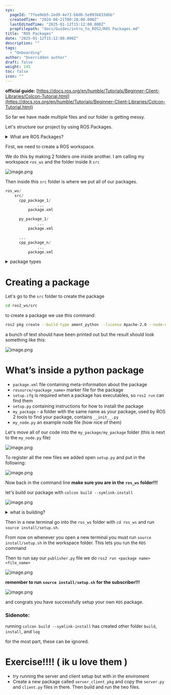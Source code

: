 ```yaml
---
sys:
  pageId: "7fea9eb5-2ed9-4e73-b6d6-5e093b833dbb"
  createdTime: "2024-08-21T00:28:00.000Z"
  lastEditedTime: "2025-01-12T15:12:00.000Z"
  propFilepath: "docs/Guides/intro_to_ROS2/ROS Packages.md"
title: "ROS Packages"
date: "2025-01-12T15:12:00.000Z"
description: ""
tags:
  - "Onboarding"
author: "Overridden author"
draft: false
weight: 145
toc: false
icon: ""
---
```


**official guide:** [https://docs.ros.org/en/humble/Tutorials/Beginner-Client-Libraries/Colcon-Tutorial.html](https://docs.ros.org/en/humble/Tutorials/Beginner-Client-Libraries/Colcon-Tutorial.html)

So far we have made multiple files and our folder is getting messy.

Let's structure our project by using ROS Packages.

<details>

<summary>What are ROS Packages?</summary>

ROS Packages are, as the name implies, packages of code that are highly sharable between ROS developers.

They consist of a folder, `package.xml` file, and source code

```python
      cpp_package_1/
		      ... imagine much code files here ..
          package.xml
```

</details>

First, we need to create a ROS workspace.

We do this by making 2 folders one inside another. I am calling my workspace `ros_ws` and the folder inside it `src`

![image.png](https://prod-files-secure.s3.us-west-2.amazonaws.com/d518164a-d88e-44d1-a4ee-3adb3bd8bce0/70706947-fd18-4537-a67b-e12946812d31/image.png?X-Amz-Algorithm=AWS4-HMAC-SHA256&X-Amz-Content-Sha256=UNSIGNED-PAYLOAD&X-Amz-Credential=ASIAZI2LB466QYTHJOKZ%2F20250207%2Fus-west-2%2Fs3%2Faws4_request&X-Amz-Date=20250207T081038Z&X-Amz-Expires=3600&X-Amz-Security-Token=IQoJb3JpZ2luX2VjEFgaCXVzLXdlc3QtMiJHMEUCIQCkSWjHyIVX2%2F3OLZIUo9n35Kdt7bA6R0qHgEzta8%2BL2QIgJ%2BqR%2FXue81RStn8r4AVhcxkkNrPJUDOxzMq2KbWhvAcq%2FwMIcRAAGgw2Mzc0MjMxODM4MDUiDIed9RnQEtEImUgFMircAwoF4w2QMyxlOqOgdo3bvP1SSLJW0E6CWmQfyHExNgCYeELb4ZpT07MSwQcnjhhLMrLu4jjT4MoIMTLEmAF%2FHqyhBQh2bz2nCD3eqxbsBmwt%2FjNxSwZSELeHZA8SezUDqzxKbC2ItY52tNUTs50fWbqPgM4CHgGYHWcj6Z7OZvhChxBX9f1SqAXWnitlzzhmlOogBO%2BLInuZebLaPsTaEkWme2XiVinqWfVmCNqTDDfMbsvMXBFHifFGNOa%2FE9AC5gWYaxvc0peapZ81COXNX0A7akYkdgXTxfvO6nkUruy2DVFAc%2BDkYxRetkQ%2FNtPa3QTHqKnZOT7E%2FU81I056P8NoH%2FkhdLUdcdogl4ymLbH0Cn%2FSCojZj9lAp46fhH%2Bz587PfbSqlGFVvm%2FKGV%2B7T%2BV4YO4hb%2Bhdzr6sTZT%2BiFDygbeHUVpkL1tDFxESZdn1XIuR89AViXJGUlUGhRNYl25gFCj7XDZ4kL8lrresHrq0%2BotTM9Ptd5LmIgqGkZDdWnC1bQIU61EqaNzUjDcPzFnqL22sSMXd4wC3ak3ymc6M9%2BFhbZPpEgxocSkFLa2%2F0CV4xml%2BPw0H7YCLgKMTwvr3KwkUr4dnWhghAPJ%2FzcpDA9bm1O51YmjbUnyZMOn6lr0GOqUBS1%2BIF%2FnWooLxB8Z2Tittt8xL0p7gpYwMrOPK%2B0QNMEu8zwjzzujm%2BPaJkZhqbhuIlAP8DWWpAys2Gu%2Fn0JuJDADGkXgrML8GOUbQuta11fOXjc0oRL5AZKbEnN6ILiFwiwrJlP27pX5Cl5eHXAMce6hC0Pi0ktCOT070KUzvBB6pP1nCNP4AvoyKmIl2RMg8hBvhekI5tJTFMol%2Ff4oM56UKGquy&X-Amz-Signature=e0c968ddf38b671649f8a8b8e765f761fb6b81a369ce4d5a0b056a3799ca3504&X-Amz-SignedHeaders=host&x-id=GetObject)

Then inside this `src` folder is where we put all of our packages.

```python
ros_ws/
    src/
      cpp_package_1/
		      ...
          package.xml

      py_package_1/
		      ...
          package.xml

      ...
      cpp_package_n/
		      ...
          package.xml

```

<details>

<summary>package types</summary>

packages can be either `C++` or python.

the intern file structure is different for each but for this guide we will stick to creating python packages

</details>

# Creating a package

Let's go to the `src` folder to create the package

```bash
cd ros2_ws/src
```

to create a package we use this command:

```bash
ros2 pkg create --build-type ament_python --license Apache-2.0 --node-name my_node my_package
```

a bunch of text should have been printed out but the result should look something like this:

![image.png](https://prod-files-secure.s3.us-west-2.amazonaws.com/d518164a-d88e-44d1-a4ee-3adb3bd8bce0/e6cf1e3f-8512-4a3e-b131-079f800bf3e8/image.png?X-Amz-Algorithm=AWS4-HMAC-SHA256&X-Amz-Content-Sha256=UNSIGNED-PAYLOAD&X-Amz-Credential=ASIAZI2LB466QYTHJOKZ%2F20250207%2Fus-west-2%2Fs3%2Faws4_request&X-Amz-Date=20250207T081038Z&X-Amz-Expires=3600&X-Amz-Security-Token=IQoJb3JpZ2luX2VjEFgaCXVzLXdlc3QtMiJHMEUCIQCkSWjHyIVX2%2F3OLZIUo9n35Kdt7bA6R0qHgEzta8%2BL2QIgJ%2BqR%2FXue81RStn8r4AVhcxkkNrPJUDOxzMq2KbWhvAcq%2FwMIcRAAGgw2Mzc0MjMxODM4MDUiDIed9RnQEtEImUgFMircAwoF4w2QMyxlOqOgdo3bvP1SSLJW0E6CWmQfyHExNgCYeELb4ZpT07MSwQcnjhhLMrLu4jjT4MoIMTLEmAF%2FHqyhBQh2bz2nCD3eqxbsBmwt%2FjNxSwZSELeHZA8SezUDqzxKbC2ItY52tNUTs50fWbqPgM4CHgGYHWcj6Z7OZvhChxBX9f1SqAXWnitlzzhmlOogBO%2BLInuZebLaPsTaEkWme2XiVinqWfVmCNqTDDfMbsvMXBFHifFGNOa%2FE9AC5gWYaxvc0peapZ81COXNX0A7akYkdgXTxfvO6nkUruy2DVFAc%2BDkYxRetkQ%2FNtPa3QTHqKnZOT7E%2FU81I056P8NoH%2FkhdLUdcdogl4ymLbH0Cn%2FSCojZj9lAp46fhH%2Bz587PfbSqlGFVvm%2FKGV%2B7T%2BV4YO4hb%2Bhdzr6sTZT%2BiFDygbeHUVpkL1tDFxESZdn1XIuR89AViXJGUlUGhRNYl25gFCj7XDZ4kL8lrresHrq0%2BotTM9Ptd5LmIgqGkZDdWnC1bQIU61EqaNzUjDcPzFnqL22sSMXd4wC3ak3ymc6M9%2BFhbZPpEgxocSkFLa2%2F0CV4xml%2BPw0H7YCLgKMTwvr3KwkUr4dnWhghAPJ%2FzcpDA9bm1O51YmjbUnyZMOn6lr0GOqUBS1%2BIF%2FnWooLxB8Z2Tittt8xL0p7gpYwMrOPK%2B0QNMEu8zwjzzujm%2BPaJkZhqbhuIlAP8DWWpAys2Gu%2Fn0JuJDADGkXgrML8GOUbQuta11fOXjc0oRL5AZKbEnN6ILiFwiwrJlP27pX5Cl5eHXAMce6hC0Pi0ktCOT070KUzvBB6pP1nCNP4AvoyKmIl2RMg8hBvhekI5tJTFMol%2Ff4oM56UKGquy&X-Amz-Signature=889b73d5c9349fae6ce8e1e415fe35ac3c45482aacee6c7defbdb32d969de80a&X-Amz-SignedHeaders=host&x-id=GetObject)

# What’s inside a python package

- `package.xml` file containing meta-information about the package
- `resource/<package_name>` marker file for the package
- `setup.cfg` is required when a package has executables, so `ros2 run` can find them
- `setup.py` containing instructions for how to install the package
- `my_package` - a folder with the same name as your package, used by ROS 2 tools to find your package, contains `__init__.py`
- `my_node.py` an example node file (how nice of them)

Let's move all of our code into the `my_package/my_package` folder (this is next to the `my_node.py` file)

![image.png](https://prod-files-secure.s3.us-west-2.amazonaws.com/d518164a-d88e-44d1-a4ee-3adb3bd8bce0/9ce58f11-0da9-4d3e-b86d-506a9685d378/image.png?X-Amz-Algorithm=AWS4-HMAC-SHA256&X-Amz-Content-Sha256=UNSIGNED-PAYLOAD&X-Amz-Credential=ASIAZI2LB466QYTHJOKZ%2F20250207%2Fus-west-2%2Fs3%2Faws4_request&X-Amz-Date=20250207T081038Z&X-Amz-Expires=3600&X-Amz-Security-Token=IQoJb3JpZ2luX2VjEFgaCXVzLXdlc3QtMiJHMEUCIQCkSWjHyIVX2%2F3OLZIUo9n35Kdt7bA6R0qHgEzta8%2BL2QIgJ%2BqR%2FXue81RStn8r4AVhcxkkNrPJUDOxzMq2KbWhvAcq%2FwMIcRAAGgw2Mzc0MjMxODM4MDUiDIed9RnQEtEImUgFMircAwoF4w2QMyxlOqOgdo3bvP1SSLJW0E6CWmQfyHExNgCYeELb4ZpT07MSwQcnjhhLMrLu4jjT4MoIMTLEmAF%2FHqyhBQh2bz2nCD3eqxbsBmwt%2FjNxSwZSELeHZA8SezUDqzxKbC2ItY52tNUTs50fWbqPgM4CHgGYHWcj6Z7OZvhChxBX9f1SqAXWnitlzzhmlOogBO%2BLInuZebLaPsTaEkWme2XiVinqWfVmCNqTDDfMbsvMXBFHifFGNOa%2FE9AC5gWYaxvc0peapZ81COXNX0A7akYkdgXTxfvO6nkUruy2DVFAc%2BDkYxRetkQ%2FNtPa3QTHqKnZOT7E%2FU81I056P8NoH%2FkhdLUdcdogl4ymLbH0Cn%2FSCojZj9lAp46fhH%2Bz587PfbSqlGFVvm%2FKGV%2B7T%2BV4YO4hb%2Bhdzr6sTZT%2BiFDygbeHUVpkL1tDFxESZdn1XIuR89AViXJGUlUGhRNYl25gFCj7XDZ4kL8lrresHrq0%2BotTM9Ptd5LmIgqGkZDdWnC1bQIU61EqaNzUjDcPzFnqL22sSMXd4wC3ak3ymc6M9%2BFhbZPpEgxocSkFLa2%2F0CV4xml%2BPw0H7YCLgKMTwvr3KwkUr4dnWhghAPJ%2FzcpDA9bm1O51YmjbUnyZMOn6lr0GOqUBS1%2BIF%2FnWooLxB8Z2Tittt8xL0p7gpYwMrOPK%2B0QNMEu8zwjzzujm%2BPaJkZhqbhuIlAP8DWWpAys2Gu%2Fn0JuJDADGkXgrML8GOUbQuta11fOXjc0oRL5AZKbEnN6ILiFwiwrJlP27pX5Cl5eHXAMce6hC0Pi0ktCOT070KUzvBB6pP1nCNP4AvoyKmIl2RMg8hBvhekI5tJTFMol%2Ff4oM56UKGquy&X-Amz-Signature=066c844e75f0b6910c36315e0dc77904b90a7ada41a9b7d647b3b3bf6070c10c&X-Amz-SignedHeaders=host&x-id=GetObject)

To register all the new files we added open `setup.py` and put in the following:

![image.png](https://prod-files-secure.s3.us-west-2.amazonaws.com/d518164a-d88e-44d1-a4ee-3adb3bd8bce0/1cd7c262-4cae-4496-9d75-c178537d24a2/image.png?X-Amz-Algorithm=AWS4-HMAC-SHA256&X-Amz-Content-Sha256=UNSIGNED-PAYLOAD&X-Amz-Credential=ASIAZI2LB466QYTHJOKZ%2F20250207%2Fus-west-2%2Fs3%2Faws4_request&X-Amz-Date=20250207T081038Z&X-Amz-Expires=3600&X-Amz-Security-Token=IQoJb3JpZ2luX2VjEFgaCXVzLXdlc3QtMiJHMEUCIQCkSWjHyIVX2%2F3OLZIUo9n35Kdt7bA6R0qHgEzta8%2BL2QIgJ%2BqR%2FXue81RStn8r4AVhcxkkNrPJUDOxzMq2KbWhvAcq%2FwMIcRAAGgw2Mzc0MjMxODM4MDUiDIed9RnQEtEImUgFMircAwoF4w2QMyxlOqOgdo3bvP1SSLJW0E6CWmQfyHExNgCYeELb4ZpT07MSwQcnjhhLMrLu4jjT4MoIMTLEmAF%2FHqyhBQh2bz2nCD3eqxbsBmwt%2FjNxSwZSELeHZA8SezUDqzxKbC2ItY52tNUTs50fWbqPgM4CHgGYHWcj6Z7OZvhChxBX9f1SqAXWnitlzzhmlOogBO%2BLInuZebLaPsTaEkWme2XiVinqWfVmCNqTDDfMbsvMXBFHifFGNOa%2FE9AC5gWYaxvc0peapZ81COXNX0A7akYkdgXTxfvO6nkUruy2DVFAc%2BDkYxRetkQ%2FNtPa3QTHqKnZOT7E%2FU81I056P8NoH%2FkhdLUdcdogl4ymLbH0Cn%2FSCojZj9lAp46fhH%2Bz587PfbSqlGFVvm%2FKGV%2B7T%2BV4YO4hb%2Bhdzr6sTZT%2BiFDygbeHUVpkL1tDFxESZdn1XIuR89AViXJGUlUGhRNYl25gFCj7XDZ4kL8lrresHrq0%2BotTM9Ptd5LmIgqGkZDdWnC1bQIU61EqaNzUjDcPzFnqL22sSMXd4wC3ak3ymc6M9%2BFhbZPpEgxocSkFLa2%2F0CV4xml%2BPw0H7YCLgKMTwvr3KwkUr4dnWhghAPJ%2FzcpDA9bm1O51YmjbUnyZMOn6lr0GOqUBS1%2BIF%2FnWooLxB8Z2Tittt8xL0p7gpYwMrOPK%2B0QNMEu8zwjzzujm%2BPaJkZhqbhuIlAP8DWWpAys2Gu%2Fn0JuJDADGkXgrML8GOUbQuta11fOXjc0oRL5AZKbEnN6ILiFwiwrJlP27pX5Cl5eHXAMce6hC0Pi0ktCOT070KUzvBB6pP1nCNP4AvoyKmIl2RMg8hBvhekI5tJTFMol%2Ff4oM56UKGquy&X-Amz-Signature=d89372fecf70fbb04d4ac924439ec9d02ce4fb22c97ba85348f91772006e1c58&X-Amz-SignedHeaders=host&x-id=GetObject)

Now back in the command line **make sure you are in the** **`ros_ws`** **folder!!!**

let's build our package with `colcon build --symlink-install`

![image.png](https://prod-files-secure.s3.us-west-2.amazonaws.com/d518164a-d88e-44d1-a4ee-3adb3bd8bce0/2f2a0d27-b173-48fd-b189-5f5c0ce65619/image.png?X-Amz-Algorithm=AWS4-HMAC-SHA256&X-Amz-Content-Sha256=UNSIGNED-PAYLOAD&X-Amz-Credential=ASIAZI2LB466QYTHJOKZ%2F20250207%2Fus-west-2%2Fs3%2Faws4_request&X-Amz-Date=20250207T081038Z&X-Amz-Expires=3600&X-Amz-Security-Token=IQoJb3JpZ2luX2VjEFgaCXVzLXdlc3QtMiJHMEUCIQCkSWjHyIVX2%2F3OLZIUo9n35Kdt7bA6R0qHgEzta8%2BL2QIgJ%2BqR%2FXue81RStn8r4AVhcxkkNrPJUDOxzMq2KbWhvAcq%2FwMIcRAAGgw2Mzc0MjMxODM4MDUiDIed9RnQEtEImUgFMircAwoF4w2QMyxlOqOgdo3bvP1SSLJW0E6CWmQfyHExNgCYeELb4ZpT07MSwQcnjhhLMrLu4jjT4MoIMTLEmAF%2FHqyhBQh2bz2nCD3eqxbsBmwt%2FjNxSwZSELeHZA8SezUDqzxKbC2ItY52tNUTs50fWbqPgM4CHgGYHWcj6Z7OZvhChxBX9f1SqAXWnitlzzhmlOogBO%2BLInuZebLaPsTaEkWme2XiVinqWfVmCNqTDDfMbsvMXBFHifFGNOa%2FE9AC5gWYaxvc0peapZ81COXNX0A7akYkdgXTxfvO6nkUruy2DVFAc%2BDkYxRetkQ%2FNtPa3QTHqKnZOT7E%2FU81I056P8NoH%2FkhdLUdcdogl4ymLbH0Cn%2FSCojZj9lAp46fhH%2Bz587PfbSqlGFVvm%2FKGV%2B7T%2BV4YO4hb%2Bhdzr6sTZT%2BiFDygbeHUVpkL1tDFxESZdn1XIuR89AViXJGUlUGhRNYl25gFCj7XDZ4kL8lrresHrq0%2BotTM9Ptd5LmIgqGkZDdWnC1bQIU61EqaNzUjDcPzFnqL22sSMXd4wC3ak3ymc6M9%2BFhbZPpEgxocSkFLa2%2F0CV4xml%2BPw0H7YCLgKMTwvr3KwkUr4dnWhghAPJ%2FzcpDA9bm1O51YmjbUnyZMOn6lr0GOqUBS1%2BIF%2FnWooLxB8Z2Tittt8xL0p7gpYwMrOPK%2B0QNMEu8zwjzzujm%2BPaJkZhqbhuIlAP8DWWpAys2Gu%2Fn0JuJDADGkXgrML8GOUbQuta11fOXjc0oRL5AZKbEnN6ILiFwiwrJlP27pX5Cl5eHXAMce6hC0Pi0ktCOT070KUzvBB6pP1nCNP4AvoyKmIl2RMg8hBvhekI5tJTFMol%2Ff4oM56UKGquy&X-Amz-Signature=6a313d1bbac2ae40a2911702673470e4ded0009e2311fdc442c2a87125ae1715&X-Amz-SignedHeaders=host&x-id=GetObject)

<details>

<summary>what is building?</summary>

if you are a CS major at Rose-Hulman you will learn the answer to this in CSSE132

but TLDR; is it combines all the code files into one program that can be run easily 

</details>

Then in a new terminal go into the `ros_ws` folder with `cd ros_ws` and run `source install/setup.sh`. 

From now on whenever you open a new terminal you must run `source install/setup.sh` in the workspace folder. This lets you run the `ROS` command

Then to run say our `publisher.py` file we do `ros2 run <package name> <file_name>`

![image.png](https://prod-files-secure.s3.us-west-2.amazonaws.com/d518164a-d88e-44d1-a4ee-3adb3bd8bce0/4f4b1219-3a44-4632-aa0a-ce3471699f59/image.png?X-Amz-Algorithm=AWS4-HMAC-SHA256&X-Amz-Content-Sha256=UNSIGNED-PAYLOAD&X-Amz-Credential=ASIAZI2LB466QYTHJOKZ%2F20250207%2Fus-west-2%2Fs3%2Faws4_request&X-Amz-Date=20250207T081038Z&X-Amz-Expires=3600&X-Amz-Security-Token=IQoJb3JpZ2luX2VjEFgaCXVzLXdlc3QtMiJHMEUCIQCkSWjHyIVX2%2F3OLZIUo9n35Kdt7bA6R0qHgEzta8%2BL2QIgJ%2BqR%2FXue81RStn8r4AVhcxkkNrPJUDOxzMq2KbWhvAcq%2FwMIcRAAGgw2Mzc0MjMxODM4MDUiDIed9RnQEtEImUgFMircAwoF4w2QMyxlOqOgdo3bvP1SSLJW0E6CWmQfyHExNgCYeELb4ZpT07MSwQcnjhhLMrLu4jjT4MoIMTLEmAF%2FHqyhBQh2bz2nCD3eqxbsBmwt%2FjNxSwZSELeHZA8SezUDqzxKbC2ItY52tNUTs50fWbqPgM4CHgGYHWcj6Z7OZvhChxBX9f1SqAXWnitlzzhmlOogBO%2BLInuZebLaPsTaEkWme2XiVinqWfVmCNqTDDfMbsvMXBFHifFGNOa%2FE9AC5gWYaxvc0peapZ81COXNX0A7akYkdgXTxfvO6nkUruy2DVFAc%2BDkYxRetkQ%2FNtPa3QTHqKnZOT7E%2FU81I056P8NoH%2FkhdLUdcdogl4ymLbH0Cn%2FSCojZj9lAp46fhH%2Bz587PfbSqlGFVvm%2FKGV%2B7T%2BV4YO4hb%2Bhdzr6sTZT%2BiFDygbeHUVpkL1tDFxESZdn1XIuR89AViXJGUlUGhRNYl25gFCj7XDZ4kL8lrresHrq0%2BotTM9Ptd5LmIgqGkZDdWnC1bQIU61EqaNzUjDcPzFnqL22sSMXd4wC3ak3ymc6M9%2BFhbZPpEgxocSkFLa2%2F0CV4xml%2BPw0H7YCLgKMTwvr3KwkUr4dnWhghAPJ%2FzcpDA9bm1O51YmjbUnyZMOn6lr0GOqUBS1%2BIF%2FnWooLxB8Z2Tittt8xL0p7gpYwMrOPK%2B0QNMEu8zwjzzujm%2BPaJkZhqbhuIlAP8DWWpAys2Gu%2Fn0JuJDADGkXgrML8GOUbQuta11fOXjc0oRL5AZKbEnN6ILiFwiwrJlP27pX5Cl5eHXAMce6hC0Pi0ktCOT070KUzvBB6pP1nCNP4AvoyKmIl2RMg8hBvhekI5tJTFMol%2Ff4oM56UKGquy&X-Amz-Signature=1ea6925b86dce29829b0ed38e2ee5ba7a544bab47b62a92c6591d4c875551dc8&X-Amz-SignedHeaders=host&x-id=GetObject)

**remember to run** **`source install/setup.sh`** **for the subscriber!!!**

![image.png](https://prod-files-secure.s3.us-west-2.amazonaws.com/d518164a-d88e-44d1-a4ee-3adb3bd8bce0/02121119-dad4-49ec-8356-c956108b4243/image.png?X-Amz-Algorithm=AWS4-HMAC-SHA256&X-Amz-Content-Sha256=UNSIGNED-PAYLOAD&X-Amz-Credential=ASIAZI2LB466QYTHJOKZ%2F20250207%2Fus-west-2%2Fs3%2Faws4_request&X-Amz-Date=20250207T081038Z&X-Amz-Expires=3600&X-Amz-Security-Token=IQoJb3JpZ2luX2VjEFgaCXVzLXdlc3QtMiJHMEUCIQCkSWjHyIVX2%2F3OLZIUo9n35Kdt7bA6R0qHgEzta8%2BL2QIgJ%2BqR%2FXue81RStn8r4AVhcxkkNrPJUDOxzMq2KbWhvAcq%2FwMIcRAAGgw2Mzc0MjMxODM4MDUiDIed9RnQEtEImUgFMircAwoF4w2QMyxlOqOgdo3bvP1SSLJW0E6CWmQfyHExNgCYeELb4ZpT07MSwQcnjhhLMrLu4jjT4MoIMTLEmAF%2FHqyhBQh2bz2nCD3eqxbsBmwt%2FjNxSwZSELeHZA8SezUDqzxKbC2ItY52tNUTs50fWbqPgM4CHgGYHWcj6Z7OZvhChxBX9f1SqAXWnitlzzhmlOogBO%2BLInuZebLaPsTaEkWme2XiVinqWfVmCNqTDDfMbsvMXBFHifFGNOa%2FE9AC5gWYaxvc0peapZ81COXNX0A7akYkdgXTxfvO6nkUruy2DVFAc%2BDkYxRetkQ%2FNtPa3QTHqKnZOT7E%2FU81I056P8NoH%2FkhdLUdcdogl4ymLbH0Cn%2FSCojZj9lAp46fhH%2Bz587PfbSqlGFVvm%2FKGV%2B7T%2BV4YO4hb%2Bhdzr6sTZT%2BiFDygbeHUVpkL1tDFxESZdn1XIuR89AViXJGUlUGhRNYl25gFCj7XDZ4kL8lrresHrq0%2BotTM9Ptd5LmIgqGkZDdWnC1bQIU61EqaNzUjDcPzFnqL22sSMXd4wC3ak3ymc6M9%2BFhbZPpEgxocSkFLa2%2F0CV4xml%2BPw0H7YCLgKMTwvr3KwkUr4dnWhghAPJ%2FzcpDA9bm1O51YmjbUnyZMOn6lr0GOqUBS1%2BIF%2FnWooLxB8Z2Tittt8xL0p7gpYwMrOPK%2B0QNMEu8zwjzzujm%2BPaJkZhqbhuIlAP8DWWpAys2Gu%2Fn0JuJDADGkXgrML8GOUbQuta11fOXjc0oRL5AZKbEnN6ILiFwiwrJlP27pX5Cl5eHXAMce6hC0Pi0ktCOT070KUzvBB6pP1nCNP4AvoyKmIl2RMg8hBvhekI5tJTFMol%2Ff4oM56UKGquy&X-Amz-Signature=34493290f46e614adeea1d231675a25c434c870a5a64bc7b0eb5f15271d0bc41&X-Amz-SignedHeaders=host&x-id=GetObject)

and congrats you have successfully setup your own `ROS` package.

### Sidenote:

running `colcon build --symlink-install` has created other folder `build`, `install`, and `log`

for the most part, these can be ignored.

# Exercise!!!! ( ik u love them )

- try running the server and client setup but with in the enviroment
- Create a new package called `server_client_pkg` and copy the `server.py` and `client.py` files in there. Then build and run the two files.
